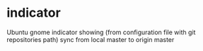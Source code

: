 indicator
=========

Ubuntu gnome indicator showing (from configuration file with git repositories path) sync from local master to origin master
